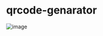 # qrcode-genarator
![image](https://user-images.githubusercontent.com/91375385/134772065-baaf080f-5920-4c73-b2f0-40fcb9a2a842.png)
